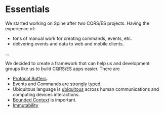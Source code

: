 # Essentials

We started working on Spine after two CQRS/ES projects. Having the experience
of:
- tons of manual work for creating commands, events, etc.
- delivering events and data to web and mobile clients.


...


We decided to create a framework that can help us and development groups like us to build CQRS/ES apps easier.
There are 
*  [Protocol Buffers](motivation/working-with-protocol-buffers.md).
* Events and Commands are [ strongly typed](motivation/strongly-typed.md).
* Ubiquitous language is [ubiquitous](/motivation/ubiquitous-language.md) across human communications and computing devices interactions.
* [Bounded Context](/motivation/bounded-context.md) is important.
* [Immutability](/motivation/immutability.md)

